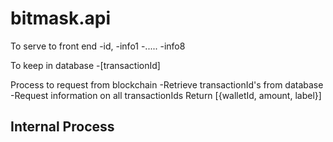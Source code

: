 # bitmask.api

To serve to front end
-id,
-info1
-.....
-info8

To keep in database
-[transactionId]


Process to request from blockchain
-Retrieve transactionId's from database
-Request information on all transactionIds
    Return [{walletId, amount, label}]

Internal Process
-

